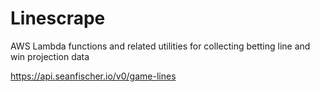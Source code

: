 # Linescrape
AWS Lambda functions and related utilities for collecting betting line and win projection data

https://api.seanfischer.io/v0/game-lines
